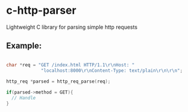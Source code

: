 # c-http-parser

Lightweight C library for parsing simple http requests

## Example:

```c

char *req = "GET /index.html HTTP/1.1\r\nHost: "
             "localhost:8000\r\nContent-Type: text/plain\r\n\r\n";
    
http_req *parsed = http_req_parse(req);

if(parsed->method = GET){
  // Handle
}
```

